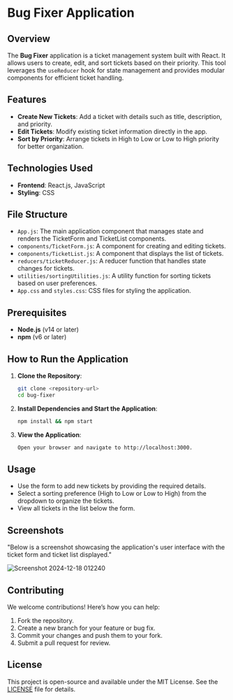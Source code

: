 # Bug Fixer Application

## Overview
The **Bug Fixer** application is a ticket management system built with React. It allows users to create, edit, and sort tickets based on their priority. This tool leverages the `useReducer` hook for state management and provides modular components for efficient ticket handling.

## Features
- **Create New Tickets**: Add a ticket with details such as title, description, and priority.  
- **Edit Tickets**: Modify existing ticket information directly in the app.  
- **Sort by Priority**: Arrange tickets in High to Low or Low to High priority for better organization.  

## Technologies Used
- **Frontend**: React.js, JavaScript  
- **Styling**: CSS  

## File Structure
- `App.js`: The main application component that manages state and renders the TicketForm and TicketList components.  
- `components/TicketForm.js`: A component for creating and editing tickets.  
- `components/TicketList.js`: A component that displays the list of tickets.  
- `reducers/ticketReducer.js`: A reducer function that handles state changes for tickets.  
- `utilities/sortingUtilities.js`: A utility function for sorting tickets based on user preferences.  
- `App.css` and `styles.css`: CSS files for styling the application.  

## Prerequisites
- **Node.js** (v14 or later)  
- **npm** (v6 or later)

## How to Run the Application

1. **Clone the Repository**:  
    ```bash
   git clone <repository-url>
   cd bug-fixer

2. **Install Dependencies and Start the Application**:  
    ```bash
   npm install && npm start

3. **View the Application**:  
    ```bash
   Open your browser and navigate to http://localhost:3000.

## Usage


- Use the form to add new tickets by providing the required details.
- Select a sorting preference (High to Low or Low to High) from the dropdown to organize the tickets.
- View all tickets in the list below the form.


## Screenshots


"Below is a screenshot showcasing the application's user interface with the ticket form and ticket list displayed."


![Screenshot 2024-12-18 012240](https://github.com/user-attachments/assets/04612b15-1567-42d6-9d00-585f2f10751b)


## Contributing

 We welcome contributions! Here’s how you can help:  
  1. Fork the repository.  
  2. Create a new branch for your feature or bug fix.  
  3. Commit your changes and push them to your fork.  
  4. Submit a pull request for review.

## License

This project is open-source and available under the MIT License. See the  [LICENSE](https://choosealicense.com/licenses/mit/) file for details.
